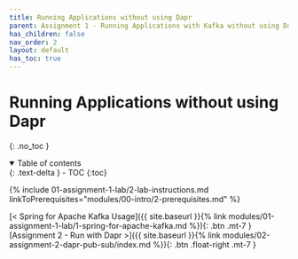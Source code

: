 ```yaml
---
title: Running Applications without using Dapr
parent: Assignment 1 - Running Applications with Kafka without using Dapr
has_children: false
nav_order: 2
layout: default
has_toc: true
---
```


# Running Applications without using Dapr

{: .no_toc }

<details open markdown="block">
  <summary>
    Table of contents
  </summary>
  {: .text-delta }
- TOC
{:toc}
</details>

{% include 01-assignment-1-lab/2-lab-instructions.md linkToPrerequisites="modules/00-intro/2-prerequisites.md" %}

<!-- ----------------------------- NAVIGATION ------------------------------ -->

<span class="fs-3">
[< Spring for Apache Kafka Usage]({{ site.baseurl }}{% link modules/01-assignment-1-lab/1-spring-for-apache-kafka.md %}){: .btn .mt-7 }
</span>
<span class="fs-3">
[Assignment 2 - Run with Dapr >]({{ site.baseurl }}{% link modules/02-assignment-2-dapr-pub-sub/index.md %}){: .btn .float-right .mt-7 }
</span>
